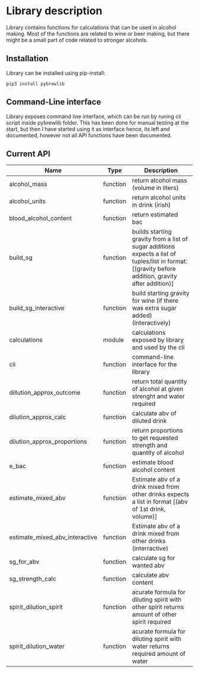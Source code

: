 # Library description
Library contains functions for calculations that can be used in alcohol making.
Most of the functions are related to wine or beer making, but there might be
a small part of code related to stronger alcohols.

## Installation
Library can be installed using pip-install:
```
pip3 install pybrewlib
```

## Command-Line interface
Library exposes command line interface, which can be run by runing cli script inside pybrewlib folder.
This has been done for manual testing at the start, but then I have started using it as interface hence,
its left and documented, however not all API functions have been documented.

## Current API

|Name|Type|Description|
|--|--|--|
|alcohol_mass|function| return alcohol mass (volume in liters) |
|alcohol_units|function| return alcohol units in drink (irish) |
|blood_alcohol_content|function| return estimated bac|
|build_sg|function| builds starting gravity from a list of sugar additions expects a list of tuples/list in format: [(gravity before addition, gravity after addition)] |
|build_sg_interactive|function|build starting gravity for wine (if there was extra sugar added) (interactively)|
|calculations|module|calculations exposed by library and used by the cli|
|cli|function|command-line interface for the library|
|dillution_approx_outcome|function| return total quantity of alcohol at given strenght and water required|
|dilution_approx_calc|function|calculate abv of diluted drink|
|dilution_approx_proportions|function|return proportions to get requested strength and quantity of alcohol|
|e_bac|function| estimate blood alcohol content |
|estimate_mixed_abv|function| Estimate abv of a drink mixed from other drinks expects a list in format [(abv of 1st drink, volume)]|
|estimate_mixed_abv_interactive|function| Estimate abv of a drink mixed from other drinks (interractive)|
|sg_for_abv|function|calculate sg for wanted abv|
|sg_strength_calc|function|calculate abv content|
|spirit_dilution_spirit|function|acurate formula for diluting spirit with other spirit returns amount of other spirit required|
|spirit_dilution_water|function|acurate formula for diluting spirit with water returns required amount of water|
